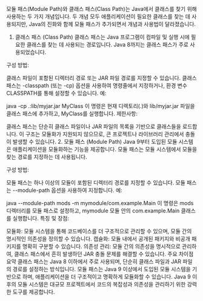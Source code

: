 모듈 패스(Module Path)와 클래스 패스(Class Path)는 Java에서 클래스를 찾기 위해 사용하는 두 가지 개념입니다. 두 개념 모두 애플리케이션이 필요한 클래스를 찾는 데 사용되지만, Java의 진화와 함께 모듈 패스가 추가되면서 개념과 사용법이 달라졌습니다.

1. 클래스 패스 (Class Path)
클래스 패스는 Java 프로그램이 컴파일 및 실행 시에 필요한 클래스를 찾는 데 사용되는 경로입니다. Java 8까지는 클래스 패스가 주로 사용되었습니다.

구성 방법:

클래스 파일이 포함된 디렉터리 경로 또는 JAR 파일 경로를 지정할 수 있습니다.
클래스 패스는 -classpath (또는 -cp) 옵션을 사용하여 명령줄에서 지정하거나, 환경 변수 CLASSPATH를 통해 설정할 수 있습니다.
예:

java -cp .:lib/myjar.jar MyClass
이 명령은 현재 디렉토리(.)와 lib/myjar.jar 파일을 클래스 패스에 추가하고, MyClass를 실행합니다.
제한사항:

클래스 패스는 단순히 클래스 파일이나 JAR 파일의 목록을 기반으로 클래스들을 로드합니다. 이 구조는 모듈화가 지원되지 않으므로, 큰 프로젝트나 라이브러리 관리에서 충돌이 발생할 수 있습니다.
2. 모듈 패스 (Module Path)
Java 9부터 도입된 모듈 시스템은 애플리케이션을 모듈화하는 기능을 제공합니다. 모듈 패스는 모듈 시스템에서 모듈을 찾는 경로를 지정하는 데 사용됩니다.

구성 방법:

모듈 패스는 하나 이상의 모듈이 포함된 디렉터리 경로를 지정할 수 있습니다.
모듈 패스는 --module-path 옵션을 사용하여 지정합니다.
예:

java --module-path mods -m mymodule/com.example.Main
이 명령은 mods 디렉터리를 모듈 패스로 설정하고, mymodule 모듈 안의 com.example.Main 클래스를 실행합니다.
특징 및 장점:

모듈화: 모듈 시스템을 통해 코드베이스를 더 구조적으로 관리할 수 있으며, 모듈 간의 명시적인 의존성을 정의할 수 있습니다.
캡슐화: 모듈 내에서 공개된 패키지와 비공개 패키지를 명확히 구분할 수 있습니다.
의존성 관리: 모듈 간의 의존성을 명시적으로 관리하여, 클래스 패스에서 흔히 발생하던 JAR 충돌 문제를 해결할 수 있습니다.
주요 차이점 요약
클래스 패스는 Java 8 이하에서 주로 사용되며, 단순히 클래스 파일과 JAR 파일의 경로를 설정하는 방식입니다.
모듈 패스는 Java 9 이상에서 도입된 모듈 시스템을 기반으로 하며, 애플리케이션을 더 구조적이고 명확하게 모듈화할 수 있습니다.
Java 9 이후의 모듈 시스템은 대규모 프로젝트에서 코드의 복잡성과 의존성을 관리하기 위한 강력한 도구를 제공합니다.
